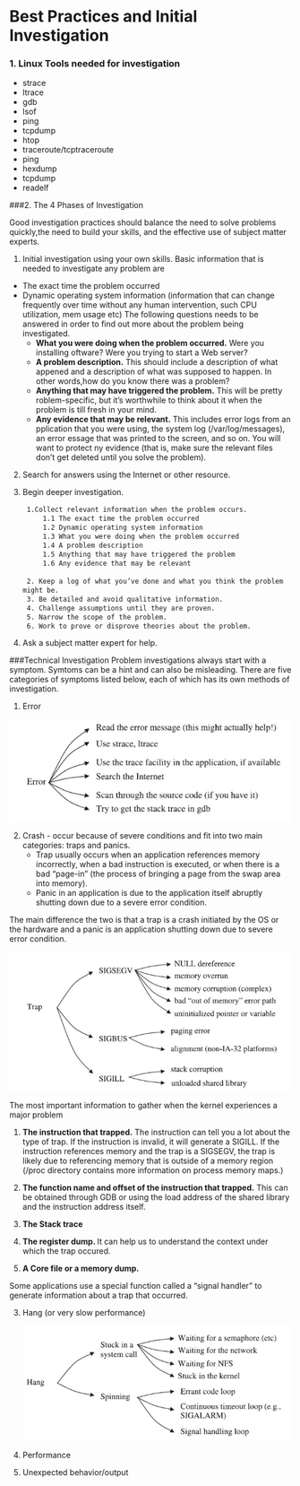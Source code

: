 # Best Practices and Initial Investigation

### 1. Linux Tools needed for investigation
  - strace
  - ltrace
  - gdb
  - lsof
  - ping
  - tcpdump
  - htop
  - traceroute/tcptraceroute
  - ping
  - hexdump
  - tcpdump
  - readelf
  
###2. The 4 Phases of Investigation
 
Good investigation practices should balance the need to solve problems quickly,the need to build your skills, and the effective use of subject matter experts.

1. Initial investigation using your own skills.
Basic information that is needed to investigate any problem are
  - The exact time the problem occurred
  - Dynamic operating system information (information that can change frequently over time without any human intervention, such CPU utilization, mem usage etc)
    The following questions needs to be answered in order to find out more about the problem being investigated.
      - <b>What you were doing when the problem occurred.</b> Were you installing oftware? Were you trying to start a Web server?
      - <b>A problem description.</b> This should include a description of what appened and a description of what was supposed to happen. In other words,how do you know there was a problem?
      - <b>Anything that may have triggered the problem.</b> This will be pretty roblem-specific, but it’s worthwhile to think about it when the problem is till fresh in your mind.
      - <b>Any evidence that may be relevant.</b> This includes error logs from an pplication that you were using, the system log (/var/log/messages), an error essage that was printed to the screen, and so on. You will want to protect ny evidence (that is, make sure the relevant files don’t get deleted until you solve the problem).
  
2. Search for answers using the Internet or other resource.

3. Begin deeper investigation.

        1.Collect relevant information when the problem occurs.
            1.1 The exact time the problem occurred
            1.2 Dynamic operating system information
            1.3 What you were doing when the problem occurred
            1.4 A problem description
            1.5 Anything that may have triggered the problem
            1.6 Any evidence that may be relevant
            
        2. Keep a log of what you’ve done and what you think the problem might be.
        3. Be detailed and avoid qualitative information.
        4. Challenge assumptions until they are proven.
        5. Narrow the scope of the problem.
        6. Work to prove or disprove theories about the problem.
    
3. Ask a subject matter expert for help.

###Technical Investigation
Problem investigations always start with a symptom. Symtoms can be a hint and can also be misleading. There are five categories of symptoms listed below, each of which has its own methods of investigation.

1. Error

  ![](images/self-service-linux-error.jpg)
  
2. Crash - occur because of severe conditions and fit into two main categories: traps and panics. 
      - Trap usually occurs when an application references memory incorrectly, when a bad instruction is executed, or when there is a bad “page-in” (the process of bringing a page from the swap area into memory).
      - Panic in an application is due to the application itself abruptly shutting down due to a severe error condition.

The main difference the two is that a trap is a crash initiated by the OS or the hardware and a panic is an application shutting down due to severe error condition.

  ![](images/self-service-linux-trap.jpg)
  
  The most important information to gather when the kernel experiences a major problem 
   1. <b>The instruction that trapped.</b> The instruction can tell you a lot about the type of trap. If the instruction is invalid, it will generate a SIGILL. If the instruction references memory and the trap is a SIGSEGV, the trap is likely due to referencing memory that is outside of a memory region (/proc directory contains more information on process memory maps.)

   2. <b>The function name and offset of the instruction that trapped.</b> This can be obtained through GDB or using the load address of the shared library and the instruction address itself.

   3. <b> The Stack trace </b>

   4. <b> The register dump. </b> It can help us to understand the context under which the trap occured.

   5. <b> A Core file or a memory dump. </b>

Some applications use a special function called a “signal handler” to generate information about a trap that occurred.

3. Hang (or very slow performance)

     ![](images/self-service-linux-hang.jpg)
     
4. Performance

5. Unexpected behavior/output
